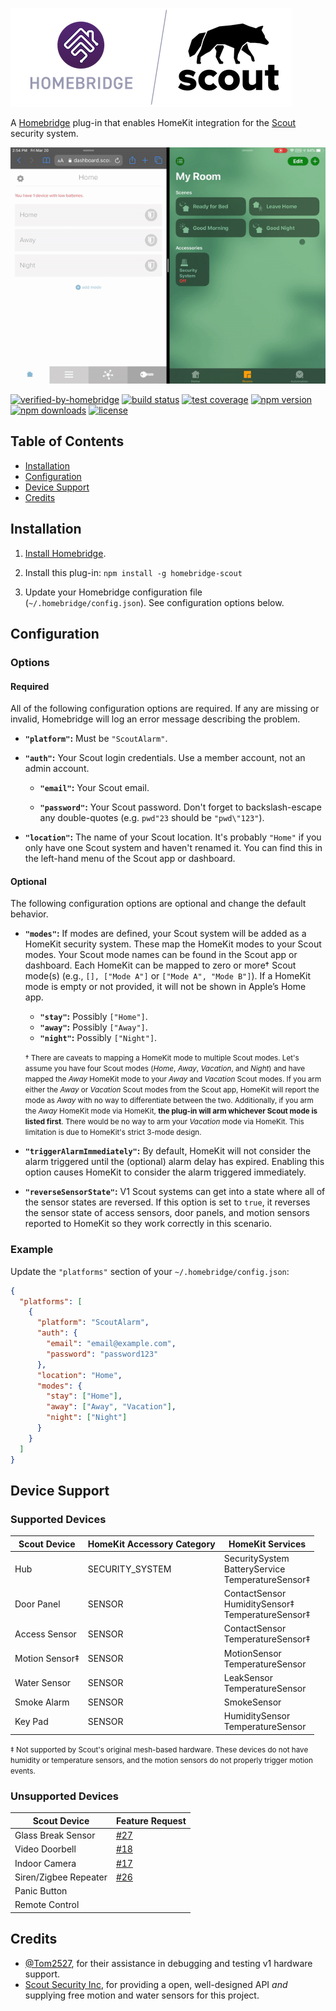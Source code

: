 ![homebridge-scout](https://raw.githubusercontent.com/BewhiskeredBard/homebridge-scout/master/logo.png)

A [Homebridge](https://homebridge.io/) plug-in that enables HomeKit integration for the [Scout](https://scoutalarm.com/) security system.

![demo](https://raw.githubusercontent.com/BewhiskeredBard/homebridge-scout/master/demo.gif)

[![verified-by-homebridge](https://badgen.net/badge/homebridge/verified/purple)](https://github.com/homebridge/homebridge/wiki/Verified-Plugins)
[![build status](https://img.shields.io/github/workflow/status/BewhiskeredBard/homebridge-scout/Build)](https://github.com/BewhiskeredBard/homebridge-scout/actions?query=workflow%3ABuild)
[![test coverage](https://img.shields.io/codecov/c/github/BewhiskeredBard/homebridge-scout)](https://codecov.io/gh/BewhiskeredBard/homebridge-scout)
[![npm version](https://img.shields.io/npm/v/homebridge-scout)](https://npmjs.com/package/homebridge-scout)
[![npm downloads](https://img.shields.io/npm/dw/homebridge-scout)](https://npmjs.com/package/homebridge-scout)
[![license](https://img.shields.io/npm/l/homebridge-scout)](https://npmjs.com/package/homebridge-scout)

## Table of Contents

* [Installation](#installation)
* [Configuration](#configuration)
* [Device Support](#device-support)
* [Credits](#credits)

## Installation

1. [Install Homebridge](https://www.npmjs.com/package/homebridge#installation).

2. Install this plug-in: `npm install -g homebridge-scout`

3. Update your Homebridge configuration file (`~/.homebridge/config.json`). See configuration options below.

## Configuration

### Options

#### Required

All of the following configuration options are required. If any are missing or invalid, Homebridge will log an error message describing the problem.

* **`"platform"`:** Must be `"ScoutAlarm"`.

* **`"auth"`:** Your Scout login credentials. Use a member account, not an admin account.

  * **`"email"`:** Your Scout email.

  * **`"password"`:** Your Scout password. Don't forget to backslash-escape any double-quotes (e.g. `pwd"23` should be `"pwd\"123"`).

* **`"location"`:** The name of your Scout location. It's probably `"Home"` if you only have one Scout system and haven't renamed it. You can find this in the left-hand menu of the Scout app or dashboard.

#### Optional

The following configuration options are optional and change the default behavior.

* **`"modes"`:** If modes are defined, your Scout system will be added as a HomeKit security system. These map the HomeKit modes to your Scout modes. Your Scout mode names can be found in the Scout app or dashboard. Each HomeKit can be mapped to zero or more† Scout mode(s) (e.g., `[], ["Mode A"]` or `["Mode A", "Mode B"]`). If a HomeKit mode is empty or not provided, it will not be shown in Apple’s Home app.

  * **`"stay"`:** Possibly `["Home"]`.
  * **`"away"`:** Possibly `["Away"]`.
  * **`"night"`:** Possibly `["Night"]`.

  <small>† There are caveats to mapping a HomeKit mode to multiple Scout modes. Let's assume you have four Scout modes (*Home*, *Away*, *Vacation*, and *Night*) and have mapped the *Away* HomeKit mode to your *Away* and *Vacation* Scout modes. If you arm either the *Away* or *Vacation* Scout modes from the Scout app, HomeKit will report the mode as *Away* with no way to differentiate between the two. Additionally, if you arm the *Away* HomeKit mode via HomeKit, **the plug-in will arm whichever Scout mode is listed first**. There would be no way to arm your *Vacation* mode via HomeKit. This limitation is due to HomeKit's strict 3-mode design.</small>

* **`"triggerAlarmImmediately"`:** By default, HomeKit will not consider the alarm triggered until the (optional) alarm delay has expired. Enabling this option causes HomeKit to consider the alarm triggered immediately.

* **`"reverseSensorState"`:** V1 Scout systems can get into a state where all of the sensor states are reversed. If this option is set to `true`, it reverses the sensor state of access sensors, door panels, and motion sensors reported to HomeKit so they work correctly in this scenario.

### Example

Update the `"platforms"` section of your `~/.homebridge/config.json`:

```json
{
  "platforms": [
    {
      "platform": "ScoutAlarm",
      "auth": {
        "email": "email@example.com",
        "password": "password123"
      },
      "location": "Home",
      "modes": {
        "stay": ["Home"],
        "away": ["Away", "Vacation"],
        "night": ["Night"]
      }
    }
  ]
}
```

## Device Support

### Supported Devices

| Scout Device       | HomeKit Accessory Category | HomeKit Services                                                     |
|--------------------|----------------------------|----------------------------------------------------------------------|
| Hub                | SECURITY_SYSTEM            | SecuritySystem<br>BatteryService<br>TemperatureSensor‡               |
| Door Panel         | SENSOR                     | ContactSensor<br>HumiditySensor‡<br>TemperatureSensor‡               |
| Access Sensor      | SENSOR                     | ContactSensor<br>TemperatureSensor‡                                  |
| Motion Sensor‡     | SENSOR                     | MotionSensor<br>TemperatureSensor                                    |
| Water Sensor       | SENSOR                     | LeakSensor<br>TemperatureSensor                                      |
| Smoke Alarm        | SENSOR                     | SmokeSensor                                                          |
| Key Pad            | SENSOR                     | HumiditySensor<br>TemperatureSensor                                  |

<small>‡ Not supported by Scout's original mesh-based hardware. These devices do not have humidity or temperature sensors, and the motion sensors do not properly trigger motion events.</small>

### Unsupported Devices

| Scout Device          | Feature Request                                                      |
|-----------------------|----------------------------------------------------------------------|
| Glass Break Sensor    | [#27](https://github.com/BewhiskeredBard/homebridge-scout/issues/27) |
| Video Doorbell        | [#18](https://github.com/BewhiskeredBard/homebridge-scout/issues/18) |
| Indoor Camera         | [#17](https://github.com/BewhiskeredBard/homebridge-scout/issues/17) |
| Siren/Zigbee Repeater | [#26](https://github.com/BewhiskeredBard/homebridge-scout/issues/26) |
| Panic Button          |                                                                      |
| Remote Control        |                                                                      |

## Credits

* [@Tom2527](https://github.com/Tom2527), for their assistance in debugging and testing v1 hardware support.
* [Scout Security Inc](https://www.scoutalarm.com), for providing a open, well-designed API *and* supplying free motion and water sensors for this project.
